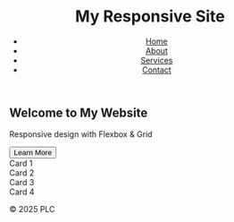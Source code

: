 <!DOCTYPE html>
<html lang="en">
<head>
  <meta charset="UTF-8">
  <meta name="viewport" content="width=device-width, initial-scale=1.0">
  <title>Responsive Website (ALLAN)</title>
  <link rel="stylesheet" href="style.css">
</head>
<body>

  <!-- Header -->
  <header class="header">
    <h1>My Responsive Site</h1>
    <nav class="nav">
      <ul>
        <li><a href="#">Home</a></li>
        <li><a href="#">About</a></li>
        <li><a href="#">Services</a></li>
        <li><a href="#">Contact</a></li>
      </ul>
    </nav>
  </header>

  <!-- Hero Section (Flexbox) -->
  <section class="hero">
    <div class="hero-text">
      <h2>Welcome to My Website</h2>
      <p>Responsive design with Flexbox & Grid</p>
      <button>Learn More</button>
    </div>
   
  </section>

  <!-- Main Content (Grid) -->
  <main class="grid-container">
    <article class="card">Card 1</article>
    <article class="card">Card 2</article>
    <article class="card">Card 3</article>
    <article class="card">Card 4</article>
  </main>

  <!-- Footer -->
  <footer class="footer">
    <p>&copy; 2025 PLC</p>
  </footer>

</body>
</html>
